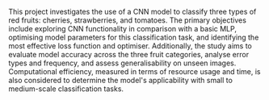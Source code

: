 This project investigates the use of a CNN model to classify three types of red fruits: cherries, strawberries, and tomatoes. 
The primary objectives include exploring CNN functionality in comparison with a basic MLP, optimising model parameters for this classification task, and identifying the most effective loss function and optimiser. 
Additionally, the study aims to evaluate model accuracy across the three fruit categories, analyse error types and frequency, and assess generalisability on unseen images. 
Computational efficiency, measured in terms of resource usage and time, is also considered to determine the model's applicability with small to medium-scale classification tasks. 
